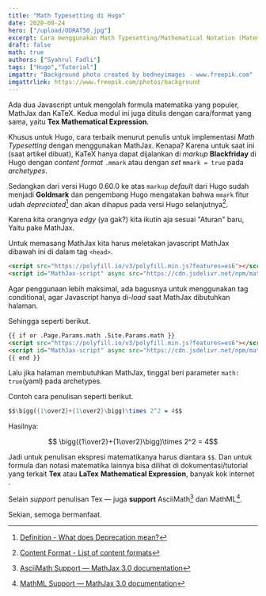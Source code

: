 ```yaml
---
title: "Math Typesetting di Hugo"
date: 2020-08-24
hero: ["/upload/ODRAT50.jpg"]
excerpt: Cara menggunakan Math Typesetting/Mathematical Notation (Matematika Notasi) di Hugo.
draft: false
math: true
authors: ["Syahrul Fadli"]
tags: ["Hugo","Tutorial"]
imgattr: "Background photo created by bedneyimages - www.freepik.com"
imgattrlink: https://www.freepik.com/photos/background
---
```


Ada dua Javascript untuk mengolah formula matematika yang populer, MathJax dan KaTeX. Kedua modul ini juga ditulis dengan cara/format yang sama, yaitu **Tex Mathematical Expression**.

Khusus untuk Hugo, cara terbaik menurut penulis untuk implementasi *Math Typesetting* dengan menggunakan MathJax. Kenapa? Karena untuk saat ini (saat artikel dibuat), KaTeX hanya dapat dijalankan di *markup* **Blackfriday** di Hugo dengan *content format* `.mmark` atau dengan *set* `mmark = true` pada *archetypes*.

Sedangkan dari versi Hugo 0.60.0 ke atas `markup` *default* dari Hugo sudah menjadi **Goldmark** dan pengembang Hugo mengatakan bahwa `mmark`  fitur udah *depreciated*[^1] dan akan dihapus pada versi Hugo selanjutnya[^2].

[^1]:[Definition - What does Deprecation mean?](https://www.techopedia.com/definition/28957/deprecation)

[^2]: [Content Format - List of content formats](https://gohugo.io/content-management/formats/)

Karena kita orangnya *edgy* (ya gak?) kita ikutin aja sesuai "Aturan" baru, Yaitu pake MathJax. 

Untuk memasang MathJax kita harus meletakan javascript MathJax dibawah ini di dalam tag `<head>`.

```html
<script src="https://polyfill.io/v3/polyfill.min.js?features=es6"></script>
<script id="MathJax-script" async src="https://cdn.jsdelivr.net/npm/mathjax@3/es5/tex-mml-chtml.js"></script>
```

Agar penggunaan  lebih maksimal, ada bagusnya untuk menggunakan tag conditional, agar Javascript hanya di-*load* saat MathJax dibutuhkan halaman.

Sehingga seperti berikut.

```html
{{ if or .Page.Params.math .Site.Params.math }}
<script src="https://polyfill.io/v3/polyfill.min.js?features=es6"></script>
<script id="MathJax-script" async src="https://cdn.jsdelivr.net/npm/mathjax@3/es5/tex-mml-chtml.js"></script>
{{ end }}
```

Lalu jika halaman membutuhkan MathJax, tinggal beri parameter `math: true`(yaml) pada archetypes.

Contoh cara penulisan seperti berikut.

```mathematica
$$\bigg({1\over2}+{1\over2}\bigg)\times 2^2 = 4$$
```

Hasilnya:

$$ \bigg({1\over2}+{1\over2}\bigg)\times 2^2 = 4$$ 

Jadi untuk penulisan ekspresi matematikanya harus diantara `$$`. Dan untuk formula dan notasi matematika lainnya bisa dilihat di dokumentasi/tutorial yang terkait **Tex** atau **LaTex** **Mathematical Expression**, banyak kok internet .

Selain *support* penulisan Tex &mdash; juga **support** AsciiMath[^3] dan MathML[^4].

[^3]: [AsciiMath Support — MathJax 3.0 documentation](http://docs.mathjax.org/en/latest/input/asciimath.html#asciimath-support)

[^4]: [MathML Support — MathJax 3.0 documentation](http://docs.mathjax.org/en/latest/input/mathml.html)

Sekian, semoga bermanfaat.

